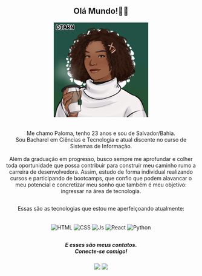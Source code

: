 <h2 align="center">
Olá Mundo!👋🏾  <br>
</h2> 
<div align="center">
  <img border-radius="3px" height="250px" alt="Paloma-GIF" src="sorriso.gif" >
</div>
<p align="center">
  <br>
  Me chamo Paloma, tenho 23 anos e sou de Salvador/Bahia. <br>
  Sou Bacharel em Ciências e Tecnologia e atual discente no curso de Sistemas de Informação. <br>
  <br>
  Além da graduação em progresso, busco  sempre me aprofundar e colher toda oportunidade que possa contribuir para construir meu caminho rumo a carreira de desenvolvedora.
  Assim, estudo de forma individual realizando cursos e participando de bootcamps, que confio que podem alavancar o meu potencial e concretizar meu sonho que também é meu objetivo: ingressar na área de tecnologia. 
</p>

##
<p align="center">
  Essas são as tecnologias que estou me aperfeiçoando atualmente:
</p>
<div align="center" style="display: inline_block"><br>
  <img align="center" alt="HTML" src="https://img.shields.io/badge/HTML-b58574?style=for-the-badge&logo=html5&logoColor=white">
  <img align="center" alt="CSS" src="https://img.shields.io/badge/CSS-4f673c?&style=for-the-badge&logo=css3&logoColor=white">
  <img align="center" alt="Js" src="https://img.shields.io/badge/JavaScript-a45031?style=for-the-badge&logo=javascript&logoColor=white">
  <img align="center" alt="React" src="https://img.shields.io/badge/React-daccc9?style=for-the-badge&logo=react&logoColor=black">
  <img align="center" alt="Python" src="https://img.shields.io/badge/Python-24513b?style=for-the-badge&logo=python&logoColor=white">
</div>

##
<div align="center"> 
  <h5>E esses são meus contatos. <br>
  Conecte-se comigo!
</h5>
  <a href = "mailto:paloma.brito020@gmail.com"><img src="https://img.shields.io/badge/Gmail-D14836?style=for-the-badge&logo=gmail&logoColor=white" target="_blank"></a>
  <a href="https://www.linkedin.com/in/palmsb" target="_blank"><img src="https://img.shields.io/badge/-LinkedIn-%230077B5?style=for-the-badge&logo=linkedin&logoColor=white" target="_blank"></a> 
</div>
